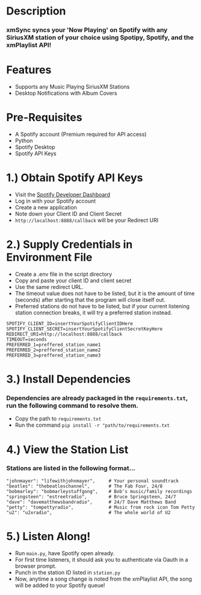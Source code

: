 # Description
### xmSync syncs your 'Now Playing' on Spotify with any SiriusXM station of your choice using Spotipy, Spotify, and the xmPlaylist API!

# Features
* Supports any Music Playing SiriusXM Stations
* Desktop Notifications with Album Covers
  
# Pre-Requisites
* A Spotify account (Premium required for API access)
* Python
* Spotify Desktop
* Spotify API Keys
  
# 1.) Obtain Spotify API Keys
* Visit the [Spotify Developer Dashboard](https://developer.spotify.com)
* Log in with your Spotify account
* Create a new application
* Note down your Client ID and Client Secret
* `http://localhost:8888/callback` will be your Redirect URI
  
# 2.) Supply Credentials in Environment File
* Create a .env file in the script directory
* Copy and paste your client ID and client secret
* Use the same redirect URL.
* The timeout value does not have to be listed, but it is the amount of time (seconds) after starting that the program will close itself out.
* Preferred stations do not have to be listed, but if your current listening station connection breaks, it will try a preferred station instead.
```
SPOTIFY_CLIENT_ID=insertYourSpotifyClientIDHere
SPOTIFY_CLIENT_SECRET=insertYourSpotifyClientSecretKeyHere
REDIRECT_URI=http://localhost:8888/callback
TIMEOUT=seconds
PREFERRED_1=preffered_station_name1
PREFERRED_2=preffered_station_name2
PREFERRED_3=preffered_station_name3
```

# 3.) Install Dependencies
### Dependencies are already packaged in the `requirements.txt`, run the following command to resolve them.
* Copy the path to `requirements.txt`
* Run the command `pip install -r "path/to/requirements.txt`

# 4.) View the Station List
### Stations are listed in the following format...
```
"johnmayer": "lifewithjohnmayer",     # Your personal soundtrack
"beatles": "thebeatleschannel",       # The Fab Four, 24/8
"bobmarley": "bobmarleystuffgong",    # Bob's music/family recordings
"springsteen": "estreetradio",        # Bruce Springsteen, 24/7
"dave": "davematthewsbandradio",      # 24/7 Dave Matthews Band
"petty": "tompettyradio",             # Music from rock icon Tom Petty
"u2": "u2xradio",                     # The whole world of U2
```

# 5.) Listen Along!
* Run `main.py`, have Spotify open already.
* For first time listeners, it should ask you to authenticate via Oauth in a browser prompt.
* Punch in the station ID listed in `station.py`
* Now, anytime a song change is noted from the xmPlaylist API, the song will be added to your Spotify queue!
